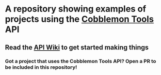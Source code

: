 # A repository showing examples of projects using the [Cobblemon Tools](https://cobblemon.tools) API

## Read the [API Wiki](https://github.com/RoanokeNetwork/CobblemonToolsAPI/wiki) to get started making things

### Got a project that uses the Cobblemon Tools API? Open a PR to be included in this repository!